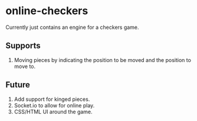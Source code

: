 online-checkers
===============

Currently just contains an engine for a checkers game.

Supports
--------
1) Moving pieces by indicating the position to be moved and the position to move to.


Future
-------
1) Add support for kinged pieces.
2) Socket.io to allow for online play.
3) CSS/HTML UI around the game.
